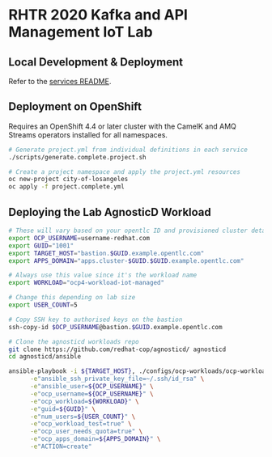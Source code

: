 # RHTR 2020 Kafka and API Management IoT Lab

## Local Development & Deployment

Refer to the [services README](/services).

## Deployment on OpenShift

Requires an OpenShift 4.4 or later cluster with the CamelK and AMQ Streams
operators installed for all namespaces.

```bash
# Generate project.yml from individual definitions in each service
./scripts/generate.complete.project.sh

# Create a project namespace and apply the project.yml resources
oc new-project city-of-losangeles
oc apply -f project.complete.yml
```

## Deploying the Lab AgnosticD Workload

```bash
# These will vary based on your opentlc ID and provisioned cluster details
export OCP_USERNAME=username-redhat.com
export GUID="1001"
export TARGET_HOST="bastion.$GUID.example.opentlc.com"
export APPS_DOMAIN="apps.cluster-$GUID.$GUID.example.opentlc.com"

# Always use this value since it's the workload name
export WORKLOAD="ocp4-workload-iot-managed"

# Change this depending on lab size
export USER_COUNT=5

# Copy SSH key to authorised keys on the bastion
ssh-copy-id $OCP_USERNAME@bastion.$GUID.example.opentlc.com

# Clone the agnosticd workloads repo
git clone https://github.com/redhat-cop/agnosticd/ agnosticd
cd agnosticd/ansible

ansible-playbook -i ${TARGET_HOST}, ./configs/ocp-workloads/ocp-workload.yml \
      -e"ansible_ssh_private_key_file=~/.ssh/id_rsa" \
      -e"ansible_user=${OCP_USERNAME}" \
      -e"ocp_username=${OCP_USERNAME}" \
      -e"ocp_workload=${WORKLOAD}" \
      -e"guid=${GUID}" \
      -e"num_users=${USER_COUNT}" \
      -e"ocp_workload_test=true" \
      -e"ocp_user_needs_quota=true" \
      -e"ocp_apps_domain=${APPS_DOMAIN}" \
      -e"ACTION=create"
```
